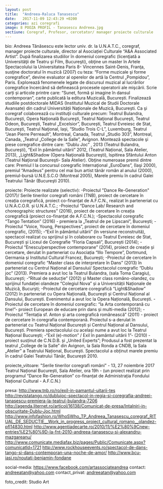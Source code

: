 ```yaml
---
layout: post
title:  "Andreea-Raluca Tanasescu"
date:   2017-11-09 12:43:29 +0200
categories: azi coregrafi
image: 8 POOZA PROFIL - Tanasescu Andreea.jpg
sectiune: Coregraf, Profesor, cercetator/ manager proiecte culturale
---
```

bio: Andreea Tănăsescu este lector univ. dr. la U.N.A.T.C., coregraf, manager proiecte culturale, director al Asociației Culturale “A&A Associated Artist”. După finalizarea studiilor în domeniul coregrafic (licenţiată  a Universităţii de Teatru şi Film, Bucureşti), obţine un master în Artele Spectacolului la Universitatea Paris 8- Vincennes Saint-Denis, Franţa, susţine doctoratul în muzică (2007) cu teza: “Forme muzicale şi forme coregrafice”, devine evaluator al operelor de artă la Centrul „Pompidou”, Paris. Explorează fenomenele legate de discursul muzical al lucrărilor coregrafice încercând să definească procesele operatorii ale mişcării. Scrie carți și articole printre care: “Sunet, formă și imagine în dansul contemporan”, carte publicată la editura Muzicală, București. Finalizează studiile postdoctorale MIDAS (Institutul Muzical de Studii Doctorale Avansate) din cadrul Universității Naționale de Muzică, București. Ca şi coregraf colaborează cu instituţii culturale precum: Teatrul Bulandra, Bucureşti, Opera Naţională Bucureşti, Teatrul Naţional Bucureşti, Teatrul Odeon, Bucureşti, Teatrul „Excelsior”, București, Teatrul Evreiesc de Stat, București, Teatrul Naţional, Iași, “Studio Trois C-L”, Luxemburg, Teatrul “Jean Pierre Perreault”, Montreal, Canada, Teatrul „Studio 303”, Montreal, Canada, „Teatrul „College de la Salle”, Avignon. Montează spectacole şi piese coregrafice dintre care: “Dublu Joc” , 2013 (Teatrul Bulandra, Bucureşti), “Exil în pământul uitării” 2012, (Teatrul Național, Sala Atelier, 2013), „Light&Shadow (Opera Naţională Bucureşti), Ispitirea Sfântului Anton (Teatrul Naţional Bucureşti- Sala Atelier). Obţine numeroase premii dintre care: Premiul I la concursul coregrafic Internaţional „EuroDans”, (Iaşi 2000), premiul “Amadeus” pentru cel mai bun artist tânăr român al anului (2000), premiul-bursă U.N.E.S.C.O (Montreal 2005), Marele premiu în cadrul Galei Teatrului Tânăr (Bucureşti 2010). 

proiecte: Proiecte realizate (selectiv): 
-Proiectul "Dance Re-Generation" (2017)/ Serile tinerilor coregrafi români (TNB), proiect de cercetare în creația coregrafică, proiect co-finanțat de A.F.C.N., realizat în parteneriat cu U.N.A.C.O.R. și U.N.A.T.C.;
-Proiectul “Dance Lab/ Research and choreographic structures” (2016), proiect de cercetare în creația coregrafică (proiect co-finanțat de A.F.C.N.);
-Spectacolul coregrafic “Tango Tentation” (2016) - premiera la „Teatrul de pe Lipscani”, București;
-Proiectul “Voice, Young, Perspectives”, proiect de cercetare în domeniul coregrafic, (2015);
-“Exil în pământul uitării” (în versiune reconstruită), spectacol realizat cu sprijinul și în colaborare cu Teatrul Evreiesc de Stat, București și Liceul de Coregrafie “Floria Capsali”, București (2014);
-Proiectul “Enescu/perspective contemporane” (2014), proiect de creație și cercetare, derulat în parteneriat cu Asociația “Illo Tempore”, Dortmund, Germania și Institutul Cultural Francez, București;
-Proiectul de cercetare în domeniul coregrafic “Master class de interpretare în Dans” (2013) în parteneriat cu Centrul Național al Dansului/ Spectacolul coregrafic “Dublu joc” (2013). Premiera a avut loc la Teatrul Bulandra, (sala Toma Caragiu), București;
-“Ritual de seducție” (2012) și Master class româno-olandez, cu sprijinul fundației olandeze “Colegiul Nova” și a Universității Naționale de Muzică, Bucurști; 
-Proiectul de cercetare coregrafică “Light&Shadow” (2012) în parteneriat cu Opera Națională, București și Centrul Național al Dansului, București. Evenimentul a avut loc la Opera Națională, București. 
-Proiectul de cercetare în domeniul coregrafic: “Ia Arta contemporană cu tine!”- proiect European de educare prin dans și multi-media (2012);
-Proiectul “Tentația sf. Anton și arta coregrafică românească” (2011) - proiect de cercetare în coregrafia contemporană. Proiectul s-a derulat în parteneriat cu Teatrul Național București și Centrul Național al Dansului, București. Premiera spectacolului cu același nume a avut loc la Teatrul Național București;
-“Exil (e)-motion” / Exil în pamântul uitării 1”- (2010) - proiect susținut de C.N.D.B. și „United Experts”; Produsul a fost prezentat la teatrul „College de la Salle” din Avignon, la Sala Ronda a CNDB, la Sala „Atelier” a Teatrului Național, București. Spectacolul a obținut marele premiu în cadrul Galei Teatrului Tânăr, București 2010.

proiecte_viitoare: "Serile tinerilor coregrafi români"  - 13, 27 noiembrie 2017 Teatrul Național București, Sala Atelier, ora 19h - (un proiect realizat prin programul “Dance Re-Generation” co-finanțat de Administrația Fondului Național Cultural - A.F.C.N.)

presa: http://www.tnb.ro/ro/exil-in-pamantul-uitarii-tes
http://revistatango.ro/dublujoc-spectacol-in-regia-si-coregrafia-andreei-tanasescu-premiera-la-teatrul-bulandra-7206
http://agenda.liternet.ro/articol/16138/Comunicat-de-presa/Intalniri-in-obscuritate-Dublu-Joc.html
http://www.infofashion.ro/WhoSWho_TP_Andreea_Tanasescu_coregraf_RITUAL_DE_SEDUCTIE__Work_in_progress_proiect_cultural_romano__olandez-pfl14830.html
http://www.agentiadecarte.ro/2010/11/%E2%80%9Cnew-entries%E2%80%9D-la-fnt-2010-andreea-tanasescu-si-alexandru-mazgareanu/
http://www.comunicate.mediafax.biz/pages/Public/Comunicate.aspx?comunicatId=1721
http://www.rockhouseevents.ro/spectacol-de-dans-tango-si-dans-contemporan-una-noche-de-amor/
http://www.bcu-iasi.ro/noutati-benjamin-fondane

social-media: https://www.facebook.com/artassociateandrea
contact: andreeatan@yahoo.com
contact_privat: andreeatan@yahoo.com

foto_credit: Studio Art
